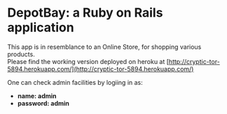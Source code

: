 # DepotBay: a Ruby on Rails application

This app is in resemblance to an Online Store, for shopping various products. <br/>
Please find the working version deployed on heroku at [http://cryptic-tor-5894.herokuapp.com/](http://cryptic-tor-5894.herokuapp.com/)
<p>One can check admin facilities by logiing in as: <br/>
<ul style="font-weight: bold;">
	<li>name: admin</li>
	<li>password: admin</li>
</ul>
</p>